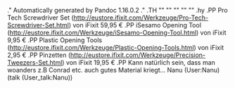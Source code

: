 .\" Automatically generated by Pandoc 1.16.0.2
.\"
.TH "" "" "" "" ""
.hy
.PP
Pro Tech Screwdriver
Set (http://eustore.ifixit.com/Werkzeuge/Pro-Tech-Screwdriver-Set.html)
von iFixit 59,95 €
.PP
iSesamo Opening
Tool (http://eustore.ifixit.com/Werkzeuge/iSesamo-Opening-Tool.html) von
iFixit 9,95 €
.PP
Plastic Opening
Tools (http://eustore.ifixit.com/Werkzeuge/Plastic-Opening-Tools.html)
von iFixit 2,95 €
.PP
Pinzetten (http://eustore.ifixit.com/Werkzeuge/Precision-Tweezers-Set.html)
von iFixit 19,95 €
.PP
Kann natürlich sein, dass man woanders z.B Conrad etc.
auch gutes Material kriegt...
Nanu (User:Nanu) (talk (User_talk:Nanu))
